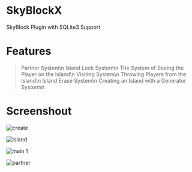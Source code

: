 # SkyBlockX

SkyBlock Plugin with SQLite3 Support

# Features
> Partner System\n
> Island Lock System\n
> The System of Seeing the Player on the Island\n
> Visiting System\n
> Throwing Players from the Island\n
> Island Erase System\n
> Creating an Island with a Generator System\n

# Screenshout

![create](https://user-images.githubusercontent.com/81678629/121076458-20fcb980-c7df-11eb-9858-052d4137d7dd.png)

![Island](https://user-images.githubusercontent.com/81678629/121077071-d465ae00-c7df-11eb-8447-215a5ca78c9d.png)

![main 1](https://user-images.githubusercontent.com/81678629/121077044-cc0d7300-c7df-11eb-8748-beeafc024eb0.png)

![partner](https://user-images.githubusercontent.com/81678629/121077058-d0d22700-c7df-11eb-9c62-88344c276623.png)

